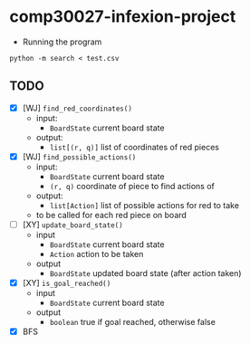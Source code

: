 # comp30027-infexion-project

* Running the program
```
python -m search < test.csv
```

## TODO
* [x] [WJ] `find_red_coordinates()`
  * input:
    * `BoardState` current board state
  * output:
    * `list[(r, q)]` list of coordinates of red pieces
* [x] [WJ] `find_possible_actions()`
  * input: 
    * `BoardState` current board state
    * `(r, q)` coordinate of piece to find actions of
  * output: 
    * `list[Action]` list of possible actions for red to take 
  * to be called for each red piece on board
* [ ] [XY] `update_board_state()`
  * input
    * `BoardState` current board state
    * `Action` action to be taken
  * output
    * `BoardState` updated board state (after action taken)
* [x] [XY] `is_goal_reached()`
  * input
    * `BoardState` current board state
  * output
    * `boolean` true if goal reached, otherwise false
* [x] BFS 